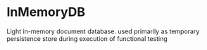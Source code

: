 InMemoryDB
==========

Light in-memory document database. used primarily as temporary persistence store during execution of functional testing